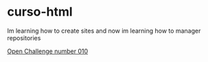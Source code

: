 # curso-html
 
Im learning how to create sites and now im learning how to manager repositories

<a href="Challenges/Challenge 010/index.html" target="_blank">Open Challenge number 010</a>
